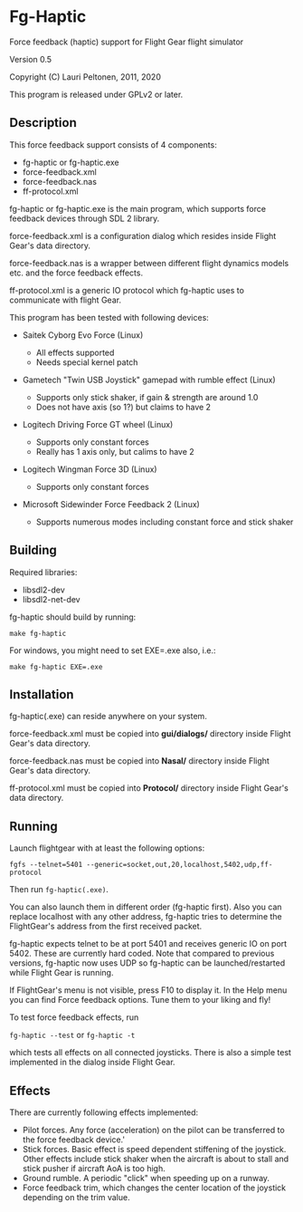 Fg-Haptic
=========

Force feedback (haptic) support for Flight Gear flight simulator

Version 0.5

Copyright (C) Lauri Peltonen, 2011, 2020

This program is released under GPLv2 or later.


Description
-----------

This force feedback support consists of 4 components:
- fg-haptic or fg-haptic.exe
- force-feedback.xml
- force-feedback.nas
- ff-protocol.xml

fg-haptic or fg-haptic.exe is the main program, which
supports force feedback devices through SDL 2 library.

force-feedback.xml is a configuration dialog which resides
inside Flight Gear's data directory.

force-feedback.nas is a wrapper between different flight
dynamics models etc. and the force feedback effects.

ff-protocol.xml is a generic IO protocol which fg-haptic
uses to communicate with flight Gear.

This program has been tested with following devices:

- Saitek Cyborg Evo Force (Linux)
  * All effects supported
  * Needs special kernel patch

- Gametech "Twin USB Joystick" gamepad with rumble effect (Linux)
  * Supports only stick shaker, if gain & strength are around 1.0
  * Does not have axis (so 1?) but claims to have 2

- Logitech Driving Force GT wheel (Linux)
  * Supports only constant forces
  * Really has 1 axis only, but calims to have 2

- Logitech Wingman Force 3D (Linux)
  * Supports only constant forces

- Microsoft Sidewinder Force Feedback 2 (Linux)
  * Supports numerous modes including constant force and stick shaker


Building
--------

Required libraries:
- libsdl2-dev
- libsdl2-net-dev

fg-haptic should build by running:

    make fg-haptic


For windows, you might need to set EXE=.exe also, i.e.:

    make fg-haptic EXE=.exe



Installation
------------

fg-haptic(.exe) can reside anywhere on your system.

force-feedback.xml must be copied into **gui/dialogs/** directory
inside Flight Gear's data directory.

force-feedback.nas must be copied into **Nasal/** directory
inside Flight Gear's data directory.

ff-protocol.xml must be copied into **Protocol/** directory
inside Flight Gear's data directory.



Running
-------

Launch flightgear with at least the following options:

    fgfs --telnet=5401 --generic=socket,out,20,localhost,5402,udp,ff-protocol

Then run ```fg-haptic(.exe)```.

You can also launch them in different order (fg-haptic first). Also you can 
replace localhost with any other address, fg-haptic tries to determine the
FlightGear's address from the first received packet.

fg-haptic expects telnet to be at port 5401 and receives generic IO on port
5402. These are currently hard coded. Note that compared to previous versions,
fg-haptic now uses UDP so fg-haptic can be launched/restarted while Flight Gear
is running.

If FlightGear's menu is not visible, press F10 to display it.
In the Help menu you can find Force feedback options.
Tune them to your liking and fly!

To test force feedback effects, run

```fg-haptic --test```    or  ```fg-haptic -t```

which tests all effects on all connected joysticks. There is also a simple test
implemented in the dialog inside Flight Gear.

Effects
-------

There are currently following effects implemented:
- Pilot forces. Any force (acceleration) on the pilot can be transferred to the
force feedback device.'
- Stick forces. Basic effect is speed dependent stiffening of the joystick. Other
effects include stick shaker when the aircraft is about to stall and stick pusher
if aircraft AoA is too high.
- Ground rumble. A periodic "click" when speeding up on a runway.
- Force feedback trim, which changes the center location of the joystick depending
on the trim value.
